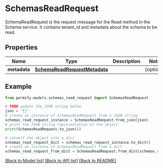 # SchemasReadRequest

SchemaReadRequest is the request message for the Read method in the Schema service. It contains tenant_id and metadata about the schema to be read.

## Properties

Name | Type | Description | Notes
------------ | ------------- | ------------- | -------------
**metadata** | [**SchemaReadRequestMetadata**](SchemaReadRequestMetadata.md) |  | [optional] 

## Example

```python
from permify.models.schemas_read_request import SchemasReadRequest

# TODO update the JSON string below
json = "{}"
# create an instance of SchemasReadRequest from a JSON string
schemas_read_request_instance = SchemasReadRequest.from_json(json)
# print the JSON string representation of the object
print(SchemasReadRequest.to_json())

# convert the object into a dict
schemas_read_request_dict = schemas_read_request_instance.to_dict()
# create an instance of SchemasReadRequest from a dict
schemas_read_request_from_dict = SchemasReadRequest.from_dict(schemas_read_request_dict)
```
[[Back to Model list]](../README.md#documentation-for-models) [[Back to API list]](../README.md#documentation-for-api-endpoints) [[Back to README]](../README.md)


